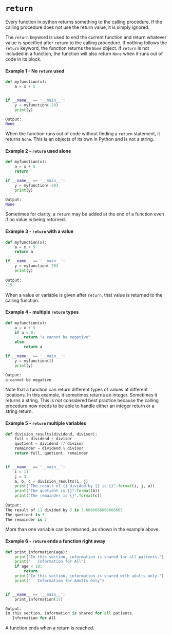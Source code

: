 # `return`
Every function in python returns something to the calling procedure.  If the
calling procedure does not use the return value, it is simply ignored.

The `return` keyword is used to end the current function and return whatever
value is specified after `return` to the calling procedure.  If nothing
follows the `return` keyword, the function returns the `None` object.  If
`return` is not included in a function, the function will also return `None`
when it runs out of code in its block.

#### Example 1 - No `return` used
```python
def myfunction(x):
    a = x + 5


if __name__ == '__main__':
    y = myfunction(-20)
    print(y)

Output:
None
```
When the function runs out of code without finding a `return` statement, it
returns `None`.  This is an objects of its own in Python and is not a string.

#### Example 2 - `return` used alone
```python
def myfunction(x):
    a = x + 5
    return

if __name__ == '__main__':
    y = myfunction(-20)
    print(y)

Output:
None
```
Sometimes for clarity, a `return` may be added at the end of a function even
if no value is being returned.

#### Example 3 - `return` with a value
```python
def myfunction(x):
    a = x + 5
    return a

if __name__ == '__main__':
    y = myfunction(-20)
    print(y)
    
Output:
-15
```
When a value or variable is given after `return`, that value is returned to
the calling function.

#### Example 4 - multiple `return` types
```python
def myfunction(x):
    a = x + 5
    if a < 0:
        return "a cannot be negative"
    else:
        return a

if __name__ == '__main__':
    y = myfunction(2)
    print(y)

Output:
a cannot be negative
```
Note that a function can return different types of values at different
locations.  In this example, it sometimes returns an integer.  Sometimes it
returns a string.  This is not considered best practice because the calling
procedure now needs to be able to handle either an integer return or a string
return.

#### Example 5 - `return` multiple variables
```python
def division_results(dividend, divisor):
    full = dividend / divisor
    quotient = dividend // divisor
    remainder = dividend % divisor
    return full, quotient, remainder


if __name__ == '__main__':
    i = 11
    j = 3
    a, b, c = division_results(i, j)
    print("The result of {} divided by {} is {}".format(i, j, a))
    print("The quotient is {}".format(b))
    print("The remainder is {}".format(c))
 
Output:
The result of 11 divided by 3 is 3.6666666666666665
The quotient is 3
The remainder is 2

```
More than one variable can be returned, as shown in the example above.

#### Example 6 - `return` ends a function right away
```python
def print_information(age):
    print("In this section, information is shared for all patients.")
    print("   Information for All")
    if age < 18:
        return
    print("In this section, information is shared with adults only.")
    print("   Information for Adults Only")


if __name__ == '__main__':
    print_information(15)

Output:
In this section, information is shared for all patients.
   Information for All
```
A function ends when a return is reached.